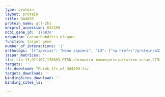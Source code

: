 ```yaml
---
type: protein
layout: protein
title: O44499
protein_name: gtf-2h1
uniprot_accession: O44499
ncbi_gene_id: '176838'
organism: Caenorhabditis elegans
function: target gene
number_of_interactions: '1'
orthologs: '[{"species": "Homo sapiens", "id": ["<a href=\"/protein/p32780\">P32780</a>"]}, {"species": "Mus musculus", "id": ["D6RJL7"]}, {"species": "Rattus norvegicus", "id": ["<a href=\"/protein/a0a0g2jwq0\">A0A0G2JWQ0</a>"]}, {"species": "Drosophila melanogaster", "id": ["<a href=\"/protein/q960e8\">Q960E8</a>"]}, {"species": "Danio rerio", "id": ["Q66I03"]}]'
jaspar_matrices: ''
tfs: lin-13,Q11107,176083,GTRD,chromatin immunoprecipitation assay,27924024%5Buid%5D,No
targets: ''
tfs_download: TFLink_tfs_of_O44499.tsv
targets_download: ''
bindingSites_download: ''
binding_sites_ls: ''

---
```

